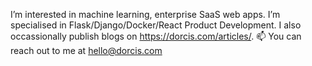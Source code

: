 I’m interested in machine learning, enterprise SaaS web apps.
I’m specialised in Flask/Django/Docker/React Product Development.
I also occassionally publish blogs on https://dorcis.com/articles/.
📫 You can reach out to me at hello@dorcis.com
